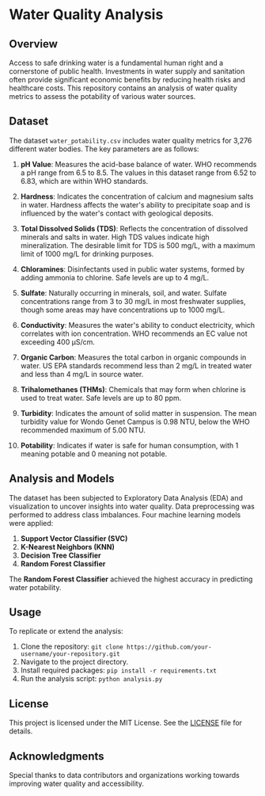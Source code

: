 # Water Quality Analysis

## Overview

Access to safe drinking water is a fundamental human right and a cornerstone of public health. Investments in water supply and sanitation often provide significant economic benefits by reducing health risks and healthcare costs. This repository contains an analysis of water quality metrics to assess the potability of various water sources.

## Dataset

The dataset `water_potability.csv` includes water quality metrics for 3,276 different water bodies. The key parameters are as follows:

1. **pH Value**: Measures the acid-base balance of water. WHO recommends a pH range from 6.5 to 8.5. The values in this dataset range from 6.52 to 6.83, which are within WHO standards.

2. **Hardness**: Indicates the concentration of calcium and magnesium salts in water. Hardness affects the water's ability to precipitate soap and is influenced by the water's contact with geological deposits.

3. **Total Dissolved Solids (TDS)**: Reflects the concentration of dissolved minerals and salts in water. High TDS values indicate high mineralization. The desirable limit for TDS is 500 mg/L, with a maximum limit of 1000 mg/L for drinking purposes.

4. **Chloramines**: Disinfectants used in public water systems, formed by adding ammonia to chlorine. Safe levels are up to 4 mg/L.

5. **Sulfate**: Naturally occurring in minerals, soil, and water. Sulfate concentrations range from 3 to 30 mg/L in most freshwater supplies, though some areas may have concentrations up to 1000 mg/L.

6. **Conductivity**: Measures the water's ability to conduct electricity, which correlates with ion concentration. WHO recommends an EC value not exceeding 400 μS/cm.

7. **Organic Carbon**: Measures the total carbon in organic compounds in water. US EPA standards recommend less than 2 mg/L in treated water and less than 4 mg/L in source water.

8. **Trihalomethanes (THMs)**: Chemicals that may form when chlorine is used to treat water. Safe levels are up to 80 ppm.

9. **Turbidity**: Indicates the amount of solid matter in suspension. The mean turbidity value for Wondo Genet Campus is 0.98 NTU, below the WHO recommended maximum of 5.00 NTU.

10. **Potability**: Indicates if water is safe for human consumption, with 1 meaning potable and 0 meaning not potable.

## Analysis and Models

The dataset has been subjected to Exploratory Data Analysis (EDA) and visualization to uncover insights into water quality. Data preprocessing was performed to address class imbalances. Four machine learning models were applied:

1. **Support Vector Classifier (SVC)**
2. **K-Nearest Neighbors (KNN)**
3. **Decision Tree Classifier**
4. **Random Forest Classifier**

The **Random Forest Classifier** achieved the highest accuracy in predicting water potability.

## Usage

To replicate or extend the analysis:

1. Clone the repository: `git clone https://github.com/your-username/your-repository.git`
2. Navigate to the project directory.
3. Install required packages: `pip install -r requirements.txt`
4. Run the analysis script: `python analysis.py`

## License

This project is licensed under the MIT License. See the [LICENSE](LICENSE) file for details.

## Acknowledgments

Special thanks to data contributors and organizations working towards improving water quality and accessibility.
